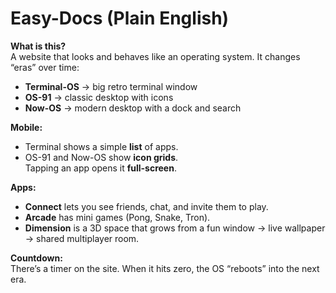 # Easy-Docs (Plain English)

**What is this?**  
A website that looks and behaves like an operating system. It changes “eras” over time:
- **Terminal-OS** → big retro terminal window
- **OS-91** → classic desktop with icons
- **Now-OS** → modern desktop with a dock and search

**Mobile:**  
- Terminal shows a simple **list** of apps.  
- OS-91 and Now-OS show **icon grids**.  
Tapping an app opens it **full-screen**.

**Apps:**  
- **Connect** lets you see friends, chat, and invite them to play.  
- **Arcade** has mini games (Pong, Snake, Tron).  
- **Dimension** is a 3D space that grows from a fun window → live wallpaper → shared multiplayer room.

**Countdown:**  
There’s a timer on the site. When it hits zero, the OS “reboots” into the next era.